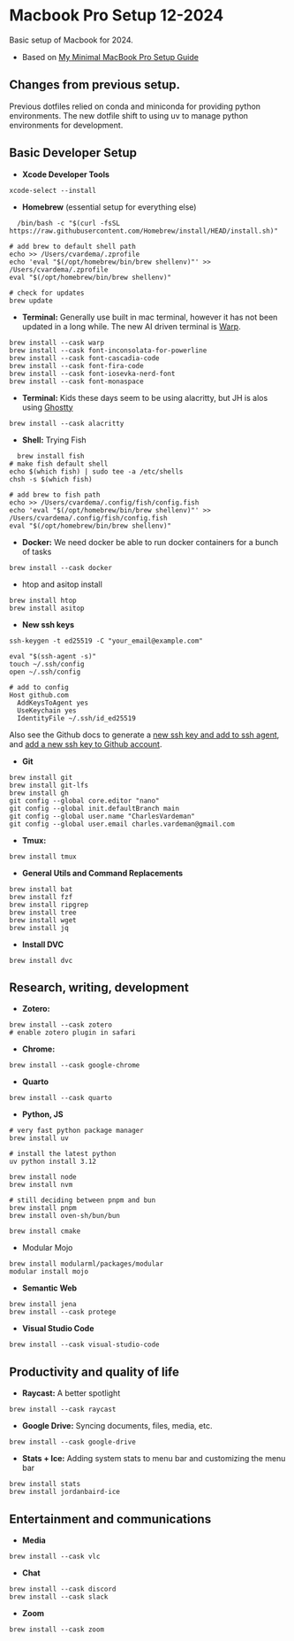 # Macbook Pro Setup 12-2024

Basic setup of Macbook for 2024.
- Based on [My Minimal MacBook Pro Setup Guide](https://eugeneyan.com/writing/mac-setup/)

## Changes from previous setup.
Previous dotfiles relied on conda and miniconda for providing python environments. The new dotfile shift to using uv to manage python environments for development.

## Basic Developer Setup

- **Xcode Developer Tools**

```
xcode-select --install
```

- **Homebrew** (essential setup for everything else)

```
  /bin/bash -c "$(curl -fsSL https://raw.githubusercontent.com/Homebrew/install/HEAD/install.sh)"

# add brew to default shell path
echo >> /Users/cvardema/.zprofile
echo 'eval "$(/opt/homebrew/bin/brew shellenv)"' >> /Users/cvardema/.zprofile
eval "$(/opt/homebrew/bin/brew shellenv)"

# check for updates
brew update
```
- **Terminal:** Generally use built in mac terminal, however it has not been updated in a long while. The new AI driven terminal is [Warp](https://www.warp.dev/).

```
brew install --cask warp
brew install --cask font-inconsolata-for-powerline
brew install --cask font-cascadia-code
brew install --cask font-fira-code
brew install --cask font-iosevka-nerd-font
brew install --cask font-monaspace
```

- **Terminal:** Kids these days seem to be using alacritty, but JH is alos using [Ghostty](https://mitchellh.com/writing/ghostty-is-coming)
```
brew install --cask alacritty
```

- **Shell:** Trying Fish

```
  brew install fish
# make fish default shell
echo $(which fish) | sudo tee -a /etc/shells
chsh -s $(which fish)

# add brew to fish path
echo >> /Users/cvardema/.config/fish/config.fish
echo 'eval "$(/opt/homebrew/bin/brew shellenv)"' >> /Users/cvardema/.config/fish/config.fish
eval "$(/opt/homebrew/bin/brew shellenv)"
```

- **Docker:** We need docker be able to run docker containers for a bunch of tasks

```
brew install --cask docker
```

- htop and asitop install

```
brew install htop
brew install asitop
```

- **New ssh keys**

```
ssh-keygen -t ed25519 -C "your_email@example.com"

eval "$(ssh-agent -s)"
touch ~/.ssh/config
open ~/.ssh/config

# add to config
Host github.com
  AddKeysToAgent yes
  UseKeychain yes
  IdentityFile ~/.ssh/id_ed25519
```
Also see the Github docs to generate a [new ssh key and add to ssh agent](https://docs.github.com/en/authentication/connecting-to-github-with-ssh/generating-a-new-ssh-key-and-adding-it-to-the-ssh-agent), and [add a new ssh key to Github account](https://docs.github.com/en/authentication/connecting-to-github-with-ssh/adding-a-new-ssh-key-to-your-github-account).

- **Git**
```
brew install git
brew install git-lfs
brew install gh
git config --global core.editor "nano"
git config --global init.defaultBranch main
git config --global user.name "CharlesVardeman"
git config --global user.email charles.vardeman@gmail.com
```
- **Tmux:**
```
brew install tmux
```

- **General Utils and Command Replacements**
```
brew install bat
brew install fzf
brew install ripgrep
brew install tree
brew install wget
brew install jq
```

- **Install DVC**
```
brew install dvc
```

## Research, writing, development

- **Zotero:**

```
brew install --cask zotero
# enable zotero plugin in safari
```

- **Chrome:**

```
brew install --cask google-chrome
```

- **Quarto**
```
brew install --cask quarto
```

- **Python, JS**

```
# very fast python package manager
brew install uv

# install the latest python
uv python install 3.12
```

```
brew install node
brew install nvm

# still deciding between pnpm and bun
brew install pnpm
brew install oven-sh/bun/bun
```

```
brew install cmake
```
- Modular Mojo
```
brew install modularml/packages/modular
modular install mojo
```

- **Semantic Web**
```
brew install jena
brew install --cask protege
```
- **Visual Studio Code**
```
brew install --cask visual-studio-code
```

## Productivity and quality of life

- **Raycast:** A better spotlight
```
brew install --cask raycast
```

- **Google Drive:** Syncing documents, files, media, etc.
```
brew install --cask google-drive
```
- **Stats + Ice:** Adding system stats to menu bar and customizing the menu bar
```
brew install stats
brew install jordanbaird-ice
```

## Entertainment and communications

- **Media**
```
brew install --cask vlc
```
- **Chat**
```
brew install --cask discord
brew install --cask slack
```
- **Zoom**
```
brew install --cask zoom
```

